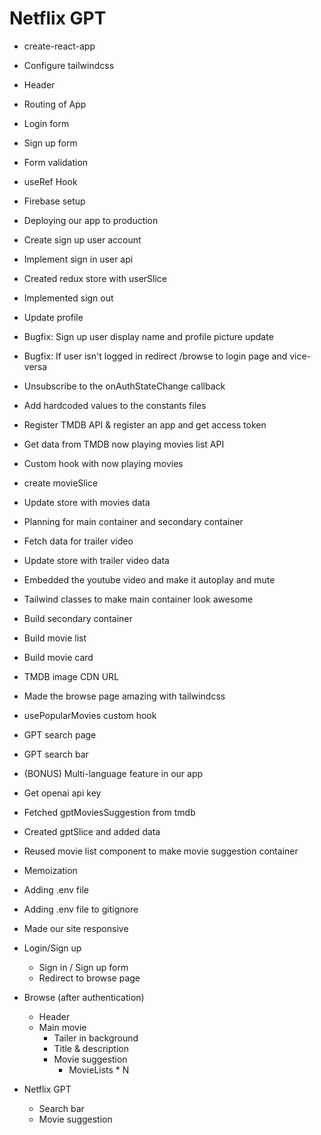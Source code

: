 # Netflix GPT

- create-react-app
- Configure tailwindcss
- Header
- Routing of App
- Login form
- Sign up form
- Form validation
- useRef Hook
- Firebase setup
- Deploying our app to production
- Create sign up user account
- Implement sign in user api
- Created redux store with userSlice
- Implemented sign out
- Update profile
- Bugfix: Sign up user display name and profile picture update
- Bugfix: If user isn't logged in redirect /browse to login page and vice-versa
- Unsubscribe to the onAuthStateChange callback
- Add hardcoded values to the constants files
- Register TMDB API & register an app and get access token
- Get data from TMDB now playing movies list API
- Custom hook with now playing movies
- create movieSlice
- Update store with movies data
- Planning for main container and secondary container
- Fetch data for trailer video
- Update store with trailer video data
- Embedded the youtube video and make it autoplay and mute
- Tailwind classes to make main container look awesome
- Build secondary container
- Build movie list
- Build movie card
- TMDB image CDN URL
- Made the browse page amazing with tailwindcss
- usePopularMovies custom hook
- GPT search page
- GPT search bar
- (BONUS) Multi-language feature in our app
- Get openai api key
- Fetched gptMoviesSuggestion from tmdb
- Created gptSlice and added data
- Reused movie list component to make movie suggestion container
- Memoization
- Adding .env file
- Adding .env file to gitignore
- Made our site responsive

- Login/Sign up
  - Sign in / Sign up form
  - Redirect to browse page
- Browse (after authentication)
  - Header
  - Main movie
    - Tailer in background
    - Title & description
    - Movie suggestion
      - MovieLists \* N
- Netflix GPT
  - Search bar
  - Movie suggestion
